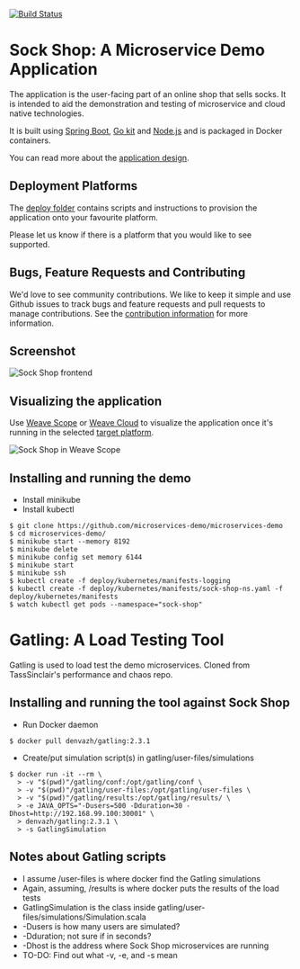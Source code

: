 [![Build Status](https://travis-ci.org/microservices-demo/microservices-demo.svg?branch=master)](https://travis-ci.org/microservices-demo/microservices-demo)

# Sock Shop: A Microservice Demo Application

The application is the user-facing part of an online shop that sells socks. It is intended to aid the demonstration and testing of microservice and cloud native technologies.

It is built using [Spring Boot](http://projects.spring.io/spring-boot/), [Go kit](http://gokit.io) and [Node.js](https://nodejs.org/) and is packaged in Docker containers.

You can read more about the [application design](./internal-docs/design.md).

## Deployment Platforms

The [deploy folder](./deploy/) contains scripts and instructions to provision the application onto your favourite platform.

Please let us know if there is a platform that you would like to see supported.

## Bugs, Feature Requests and Contributing

We'd love to see community contributions. We like to keep it simple and use Github issues to track bugs and feature requests and pull requests to manage contributions. See the [contribution information](.github/CONTRIBUTING.md) for more information.

## Screenshot

![Sock Shop frontend](https://github.com/microservices-demo/microservices-demo.github.io/raw/master/assets/sockshop-frontend.png)

## Visualizing the application

Use [Weave Scope](http://weave.works/products/weave-scope/) or [Weave Cloud](http://cloud.weave.works/) to visualize the application once it's running in the selected [target platform](./deploy/).

![Sock Shop in Weave Scope](https://github.com/microservices-demo/microservices-demo.github.io/raw/master/assets/sockshop-scope.png)

## Installing and running the demo
- Install minikube
- Install kubectl

```
$ git clone https://github.com/microservices-demo/microservices-demo
$ cd microservices-demo/
$ minikube start --memory 8192
$ minikube delete
$ minikube config set memory 6144
$ minikube start
$ minikube ssh
$ kubectl create -f deploy/kubernetes/manifests-logging
$ kubectl create -f deploy/kubernetes/manifests/sock-shop-ns.yaml -f deploy/kubernetes/manifests
$ watch kubectl get pods --namespace="sock-shop"
```

# Gatling: A Load Testing Tool

Gatling is used to load test the demo microservices. Cloned from TassSinclair's performance and chaos repo.

## Installing and running the tool against Sock Shop

- Run Docker daemon
```
$ docker pull denvazh/gatling:2.3.1
```
- Create/put simulation script(s) in gatling/user-files/simulations
```
$ docker run -it --rm \
  > -v "$(pwd)"/gatling/conf:/opt/gatling/conf \
  > -v "$(pwd)"/gatling/user-files:/opt/gatling/user-files \
  > -v "$(pwd)"/gatling/results:/opt/gatling/results/ \
  > -e JAVA_OPTS="-Dusers=500 -Dduration=30 -Dhost=http://192.168.99.100:30001" \
  > denvazh/gatling:2.3.1 \
  > -s GatlingSimulation
```

## Notes about Gatling scripts
- I assume /user-files is where docker find the Gatling simulations
- Again, assuming, /results is where docker puts the results of the load tests
- GatlingSimulation is the class inside gatling/user-files/simulations/Simulation.scala
- -Dusers is how many users are simulated?
- -Dduration; not sure if in seconds?
- -Dhost is the address where Sock Shop microservices are running
- TO-DO: Find out what -v, -e, and -s mean
